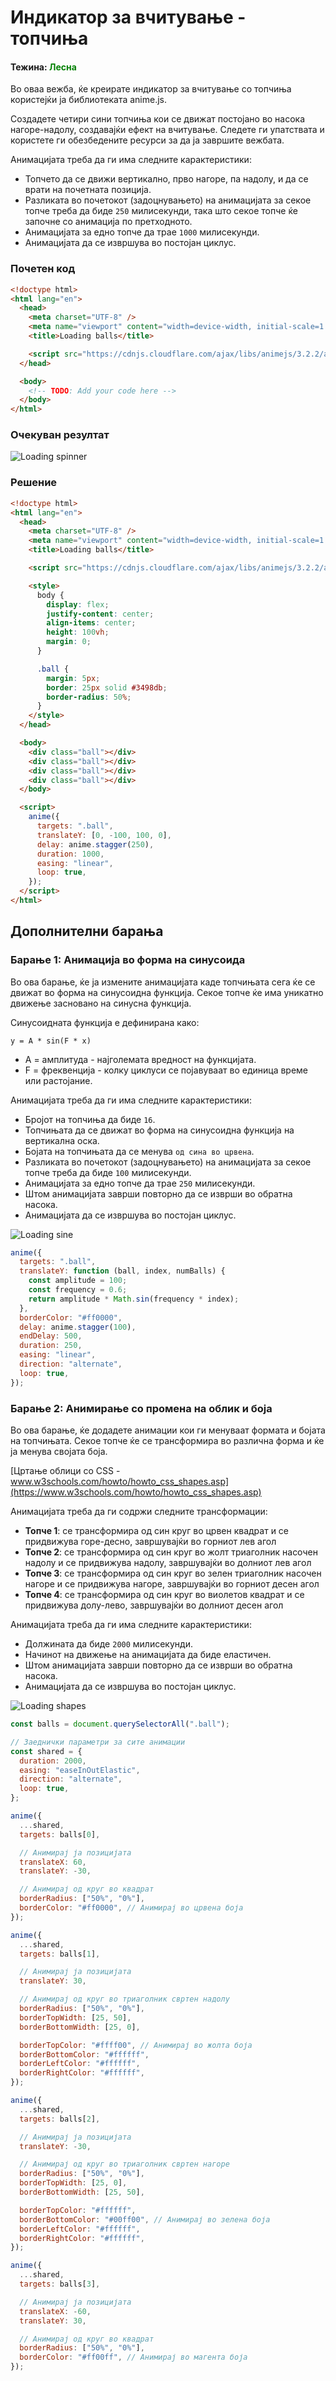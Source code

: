 # Индикатор за вчитување - топчиња

#### Тежина: <span style="color: green">Лесна</span>

Во оваа вежба, ќе креирате индикатор за вчитување со топчиња користејќи ја библиотеката anime.js.

Создадете четири сини топчиња кои се движат постојано во насока нагоре-надолу, создавајќи ефект на вчитување. Следете ги упатствата и користете ги обезбедените ресурси за да ја завршите вежбата.

Анимацијата треба да ги има следните карактеристики:

- Топчето да се движи вертикално, прво нагоре, па надолу, и да се врати на почетната позиција.
- Разликата во почетокот (задоцнувањето) на анимацијата за секое топче треба да биде `250` милисекунди, така што секое топче ќе започне со анимација по претходното.
- Анимацијата за едно топче да трае `1000` милисекунди.
- Анимацијата да се извршува во постојан циклус.

### Почетен код

```html
<!doctype html>
<html lang="en">
  <head>
    <meta charset="UTF-8" />
    <meta name="viewport" content="width=device-width, initial-scale=1.0" />
    <title>Loading balls</title>

    <script src="https://cdnjs.cloudflare.com/ajax/libs/animejs/3.2.2/anime.min.js"></script>
  </head>

  <body>
    <!-- TODO: Add your code here -->
  </body>
</html>
```

### Очекуван резултат

![Loading spinner](./img/loading-balls.gif)

### Решение

```html
<!doctype html>
<html lang="en">
  <head>
    <meta charset="UTF-8" />
    <meta name="viewport" content="width=device-width, initial-scale=1.0" />
    <title>Loading balls</title>

    <script src="https://cdnjs.cloudflare.com/ajax/libs/animejs/3.2.2/anime.min.js"></script>

    <style>
      body {
        display: flex;
        justify-content: center;
        align-items: center;
        height: 100vh;
        margin: 0;
      }

      .ball {
        margin: 5px;
        border: 25px solid #3498db;
        border-radius: 50%;
      }
    </style>
  </head>

  <body>
    <div class="ball"></div>
    <div class="ball"></div>
    <div class="ball"></div>
    <div class="ball"></div>
  </body>

  <script>
    anime({
      targets: ".ball",
      translateY: [0, -100, 100, 0],
      delay: anime.stagger(250),
      duration: 1000,
      easing: "linear",
      loop: true,
    });
  </script>
</html>
```

## Дополнителни барања

### Барање 1: Анимација во форма на синусоида

Во ова барање, ќе ја измените анимацијата каде топчињата сега ќе се движат во форма на синусоидна функција.
Секое топче ќе има уникатно движење засновано на синусна функција.

Синусоидната функција е дефинирана како:

```
y = A * sin(F * x)
```

- A = амплитуда - најголемата вредност на функцијата.
- F = фреквенција - колку циклуси се појавуваат во единица време или растојание.

Анимацијата треба да ги има следните карактеристики:

- Бројот на топчиња да биде `16`.
- Топчињата да се движат во форма на синусоидна функција на вертикална оска.
- Бојата на топчињата да се менува `од сина во црвена`.
- Разликата во почетокот (задоцнувањето) на анимацијата за секое топче треба да биде `100` милисекунди.
- Анимацијата за едно топче да трае `250` милисекунди.
- Штом анимацијата заврши повторно да се изврши во обратна насока.
- Анимацијата да се извршува во постојан циклус.

![Loading sine](./img/loading-sine.gif)

```js
anime({
  targets: ".ball",
  translateY: function (ball, index, numBalls) {
    const amplitude = 100;
    const frequency = 0.6;
    return amplitude * Math.sin(frequency * index);
  },
  borderColor: "#ff0000",
  delay: anime.stagger(100),
  endDelay: 500,
  duration: 250,
  easing: "linear",
  direction: "alternate",
  loop: true,
});
```

### Барање 2: Анимирање со промена на облик и боја

Во ова барање, ќе додадете анимации кои ги менуваат формата и бојата на топчињата. Секое топче ќе се трансформира во различна форма и ќе ја менува својата боја.

[Цртање облици со CSS - www.w3schools.com/howto/howto_css_shapes.asp](https://www.w3schools.com/howto/howto_css_shapes.asp)

Анимацијата треба да ги содржи следните трансформации:

- **Топче 1**: се трансформира од син круг во црвен квадрат и се придвижува горе-десно, завршувајќи во горниот лев агол
- **Топче 2**: се трансформира од син круг во жолт триаголник насочен надолу и се придвижува надолу, завршувајќи во долниот лев агол
- **Топче 3**: се трансформира од син круг во зелен триаголник насочен нагоре и се придвижува нагоре, завршувајќи во горниот десен агол
- **Топче 4**: се трансформира од син круг во виолетов квадрат и се придвижува долу-лево, завршувајќи во долниот десен агол

Анимацијата треба да ги има следните карактеристики:

- Должината да биде `2000` милисекунди.
- Начинот на движење на анимацијата да биде еластичен.
- Штом анимацијата заврши повторно да се изврши во обратна насока.
- Анимацијата да се извршува во постојан циклус.

![Loading shapes](./img/loading-shapes.gif)

```js
const balls = document.querySelectorAll(".ball");

// Заеднички параметри за сите анимации
const shared = {
  duration: 2000,
  easing: "easeInOutElastic",
  direction: "alternate",
  loop: true,
};

anime({
  ...shared,
  targets: balls[0],

  // Анимирај ја позицијата
  translateX: 60,
  translateY: -30,

  // Анимирај од круг во квадрат
  borderRadius: ["50%", "0%"],
  borderColor: "#ff0000", // Анимирај во црвена боја
});

anime({
  ...shared,
  targets: balls[1],

  // Анимирај ја позицијата
  translateY: 30,

  // Анимирај од круг во триаголник свртен надолу
  borderRadius: ["50%", "0%"],
  borderTopWidth: [25, 50],
  borderBottomWidth: [25, 0],

  borderTopColor: "#ffff00", // Анимирај во жолта боја
  borderBottomColor: "#ffffff",
  borderLeftColor: "#ffffff",
  borderRightColor: "#ffffff",
});

anime({
  ...shared,
  targets: balls[2],

  // Анимирај ја позицијата
  translateY: -30,

  // Анимирај од круг во триаголник свртен нагоре
  borderRadius: ["50%", "0%"],
  borderTopWidth: [25, 0],
  borderBottomWidth: [25, 50],

  borderTopColor: "#ffffff",
  borderBottomColor: "#00ff00", // Анимирај во зелена боја
  borderLeftColor: "#ffffff",
  borderRightColor: "#ffffff",
});

anime({
  ...shared,
  targets: balls[3],

  // Анимирај ја позицијата
  translateX: -60,
  translateY: 30,

  // Анимирај од круг во квадрат
  borderRadius: ["50%", "0%"],
  borderColor: "#ff00ff", // Анимирај во магента боја
});
```
